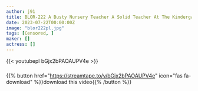 ```yaml
---
author: j91
title: BLOR-222 A Busty Nursery Teacher A Solid Teacher At The Kindergarten Was A Dirty Little Girl With A Voluptuous Body Unequaled Ji Po Was Poked And Made To Do M & Iki Rolled Up
date: 2023-07-22T00:00:00Z
image: "blor222pl.jpg"
tags: [Censored, ]
maker: []
actress: []
---
```



{{< youtubepl bGjx2bPAOAUPV4e >}}
###

{{% button href="https://streamtape.to/v/bGjx2bPAOAUPV4e" icon="fas fa-download" %}}download this video{{% /button %}}
